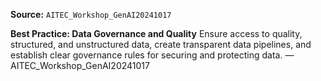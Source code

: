 **Source:** `AITEC_Workshop_GenAI20241017`

**Best Practice: Data Governance and Quality**
Ensure access to quality, structured, and unstructured data, create transparent data pipelines, and establish clear governance rules for securing and protecting data. — AITEC_Workshop_GenAI20241017
